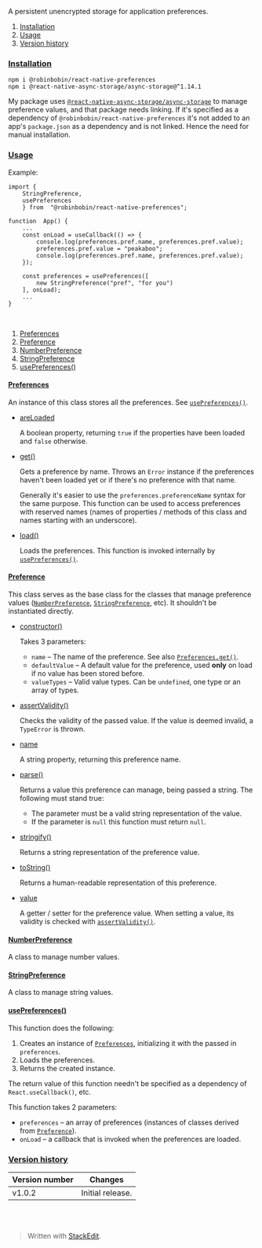 ﻿A persistent unencrypted storage for application preferences.

1. <a name="cinstallation"></a>[Installation](#installation)
2. <a name="cusage"></a>[Usage](#usage)
3. <a name="cversionhistory"></a>[Version history](#versionhistory)

### <a name="installation"></a>[Installation](#cinstallation)

	npm i @robinbobin/react-native-preferences
	npm i @react-native-async-storage/async-storage@^1.14.1

My package uses [`@react-native-async-storage/async-storage`](https://www.npmjs.com/package/@react-native-async-storage/async-storage/v/1.14.1) to manage preference values, and that package needs linking. If it's specified as a dependency of `@robinbobin/react-native-preferences` it's not added to an app's `package.json` as a dependency and is not linked. Hence the need for manual installation.

### <a name="usage"></a>[Usage](#cusage)

Example:

	import {
		StringPreference,
		usePreferences
		} from  "@robinbobin/react-native-preferences";
	
	function  App() {
		...
		const onLoad = useCallback(() => {
			console.log(preferences.pref.name, preferences.pref.value);
			preferences.pref.value = "peakaboo";
			console.log(preferences.pref.name, preferences.pref.value);
		});
		
		const preferences = usePreferences([
			new StringPreference("pref", "for you")
		], onLoad);
		...
	}

<br>

1. <a name="cpreferences"></a>[Preferences](#preferences)
2. <a name="cpreference"></a>[Preference](#preference)
3. <a name="cnumberpreference"></a>[NumberPreference](#numberpreference)
4. <a name="cstringpreference"><a>[StringPreference](#stringpreference)
5. <a name="cusepreferences"></a>[usePreferences()](#usepreferences)

#### <a name="preferences"></a>[Preferences](#cpreferences)

An instance of this class stores all the preferences. See [`usePreferences()`](#usepreferences).

- [areLoaded](#preferences)

	A boolean property, returning `true` if the properties have been loaded and `false` otherwise.

- <a name="preferencesget"></a>[get()](#preferences)

	Gets a preference by name. Throws an `Error` instance if the preferences haven't been loaded yet or if there's no preference with that name.

	Generally it's easier to use the `preferences.preferenceName` syntax for the same purpose. This function can be used to access preferences with reserved names (names of properties / methods of this class and names starting with an underscore).

- [load()](#preferences)

	Loads the preferences. This function is invoked internally by [`usePreferences()`](#usepreferences).

#### <a name="preference"></a>[Preference](#cpreference)

This class serves as the base class for the classes that manage preference values ([`NumberPreference`](#numberpreference), [`StringPreference`](#stringpreference), etc). It shouldn't be instantiated directly.

- [constructor()](#preference)

	Takes 3 parameters:
	- `name` &ndash; The name of the preference. See also [`Preferences.get()`](#preferencesget).
	- `defaultValue` &ndash; A default value for the preference, used **only** on load if no value has been stored before.
	- `valueTypes` &ndash; Valid value types. Can be `undefined`, one type or an array of types.

- <a name="preferenceassertvalidity"></a>[assertValidity()](#preference)

	Checks the validity of the passed value. If the value is deemed invalid, a `TypeError` is thrown.

- [name](#preference)

	A string property, returning this preference name.

- [parse()](#preference)

	Returns a value this preference can manage, being passed a string. The following must stand true:
	- The parameter must be a valid string representation of the value.
	- If the parameter is `null` this function must return `null`.

- [stringify()](#preference)

	Returns a string representation of the preference value.

- [toString()](#preference)

	Returns a human-readable representation of this preference.

- [value](#preference)

	A getter / setter for the preference value. When setting a value, its validity is checked with [`assertValidity()`](#preferenceassertvalidity).

#### <a name="numberpreference"></a>[NumberPreference](#cnumberpreference)

A class to manage number values.

#### <a name="stringpreference"></a>[StringPreference](#cstringpreference)

A class to manage string values.

#### <a name="usePreferences"></a>[usePreferences()](#cusepreferences)

This function does the following:
1. Creates an instance of [`Preferences`](#preferences), initializing it with the passed in `preferences`.
2. Loads the preferences.
3. Returns the created instance.

The return value of this function needn't be specified as a dependency of `React.useCallback()`, etc.

This function takes 2 parameters:

- `preferences` &ndash; an array of preferences (instances of classes derived from [`Preference`](#preference)).
- `onLoad` &ndash; a callback that is invoked when the preferences are loaded.

### <a name="versionhistory"></a>[Version history](#cversionhistory)

Version number|Changes
-|-
v1.0.2|Initial release.

<br><br>
> Written with [StackEdit](https://stackedit.io/).

